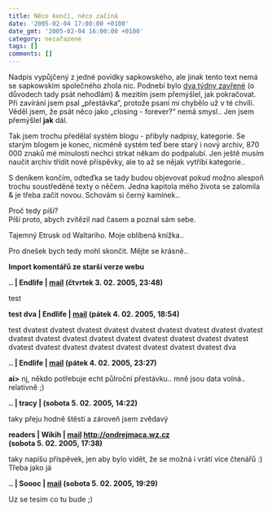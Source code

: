 ```yaml
---
title: Něco končí, něco začíná
date: '2005-02-04 17:00:00 +0100'
date_gmt: '2005-02-04 16:00:00 +0100'
category: nezařazené
tags: []
comments: []
---
```

<p>Nadpis vypůjčený z jedné povídky sapkowského, ale jinak tento text nemá
se sapkowskim společného zhola nic. Podnebí bylo <a href="index_gesperrt.php">dva týdny zavřené</a> (o důvodech
tady psát nehodlám) &amp; mezitím jsem přemýšlel, jak pokračovat. Při zavírání
jsem psal &bdquo;přestávka&ldquo;, protože psaní mi chybělo už v té chvíli.
Věděl jsem, že psát něco jako &bdquo;closing - forever?&ldquo; nemá smysl..
Jen jsem přemýšlel <strong>jak</strong> dál.</p>
<p>Tak jsem trochu předělal systém blogu - přibyly nadpisy, kategorie.
Se starým blogem je konec, nicméně systém teď bere starý i nový archiv,
870 000 znaků mé minulosti nechci strkat někam do podpalubí. Jen ještě musím
naučit archiv třídit nové příspěvky, ale to až se nějak vytříbí kategorie..</p>
<p>S deníkem končím, odteďka se tady budou objevovat pokud možno alespoň
trochu soustředěné texty o něčem. Jedna kapitola mého života se zalomila
&amp; je třeba začít novou. Schovám si černý kamínek..</p>
<p class="odsazeny">Proč tedy píši?<br>Píši proto, abych zvítězil nad časem a poznal sám sebe.</p>
<p>Tajemný Etrusk od Waltariho. Moje oblíbená knížka..</p>
<p>Pro dnešek bych tedy mohl skončit. Mějte se krásně..</p>
<div class="import-komentaru">
<p><strong>Import komentářů ze starší verze webu</strong></p>
<div class="comment">
<p style="font-weight:bold"><span class="compredmet">..</span> | <span class="comname">Endlife</span> |  <a href="mailto:jan.martinek@post.cz">mail</a> (čtvrtek&nbsp;3.&nbsp;02.&nbsp;2005,&nbsp;23:48)</p>
<p>test </p>
</div>
<div class="comment">
<p style="font-weight:bold"><span class="compredmet">test dva</span> | <span class="comname">Endlife</span> |  <a href="mailto:jan.martinek@post.cz">mail</a> (pátek&nbsp;4.&nbsp;02.&nbsp;2005,&nbsp;18:54)</p>
<p>test dvatest dvatest dvatest dvatest dvatest dvatest dvatest dvatest dvatest dvatest dvatest dvatest dvatest dvatest dvatest dvatest dvatest dvatest dvatest dvatest dvatest dvatest dvatest dvatest dvatest dvatest dva </p>
</div>
<div class="comment">
<p style="font-weight:bold"><span class="compredmet">..</span> | <span class="comname">Endlife</span> |  <a href="mailto:jan.martinek@post.cz">mail</a> (pátek&nbsp;4.&nbsp;02.&nbsp;2005,&nbsp;23:27)</p>
<p><strong>ai&gt;</strong> nj, někdo potřebuje echt půlroční přestávku.. mně jsou data volná.. relativně ;) </p>
</div>
<div class="comment">
<p style="font-weight:bold"><span class="compredmet">..</span> | <span class="comname">tracy</span> |  <a href=""></a> (sobota&nbsp;5.&nbsp;02.&nbsp;2005,&nbsp;14:22)</p>
<p>taky přeju hodně štěstí a zároveň jsem zvědavý </p>
</div>
<div class="comment">
<p style="font-weight:bold"><span class="compredmet">readers</span> | <span class="comname">Wikih</span> |  <a href="mailto:ondrejmaca@centrum.cz">mail</a>  <a href="http://ondrejmaca.wz.cz">http://ondrejmaca.wz.cz</a> (sobota&nbsp;5.&nbsp;02.&nbsp;2005,&nbsp;17:38)</p>
<p>taky napíšu příspěvek, jen aby bylo vidět, že se možná i vrátí více čtenářů :) Třeba jako já </p>
</div>
<div class="comment">
<p style="font-weight:bold"><span class="compredmet">..</span> | <span class="comname">Soooc</span> |  <a href="mailto:xsoc@post.cz">mail</a> (sobota&nbsp;5.&nbsp;02.&nbsp;2005,&nbsp;19:29)</p>
<p>Uz se tesim co tu bude ;) </p>
</div>
</div>
